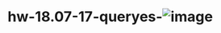 # hw-18.07-17-queryes-![image](https://github.com/Santa2764/hw-18.07-17-queryes-/assets/127769191/661517db-14c6-4e9a-8c70-ead58623a496)
